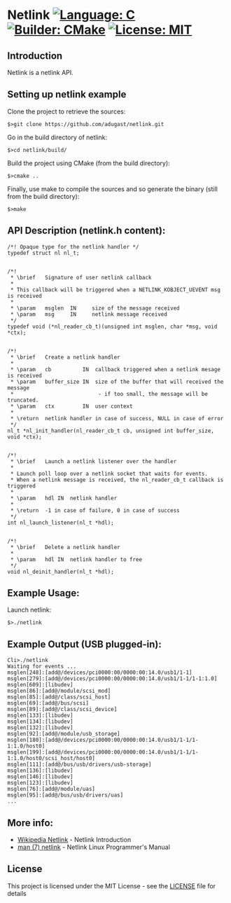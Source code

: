 # Netlink [![Language: C](https://img.shields.io/badge/Language-C-brightgreen.svg)](https://en.wikipedia.org/wiki/C_(programming_language)) [![Builder: CMake](https://img.shields.io/badge/Builder-CMake-brightgreen.svg)](https://cmake.org/)  [![License: MIT](https://img.shields.io/badge/License-MIT-brightgreen.svg)](https://opensource.org/licenses/MIT)

## Introduction

Netlink is a netlink API.

## Setting up netlink example

Clone the project to retrieve the sources:
```
$>git clone https://github.com/adugast/netlink.git
```

Go in the build directory of netlink:
```
$>cd netlink/build/
```

Build the project using CMake (from the build directory):
```
$>cmake ..
```

Finally, use make to compile the sources and so generate the binary (still from the build directory):
```
$>make
```

## API Description (netlink.h content):

```
/*! Opaque type for the netlink handler */
typedef struct nl nl_t;


/*!
 * \brief   Signature of user netlink callback
 *
 * This callback will be triggered when a NETLINK_KOBJECT_UEVENT msg is received
 *
 * \param   msglen  IN     size of the message received
 * \param   msg     IN     netlink message received
 */
typedef void (*nl_reader_cb_t)(unsigned int msglen, char *msg, void *ctx);


/*!
 * \brief   Create a netlink handler
 *
 * \param   cb          IN  callback triggered when a netlink mesage is received
 * \param   buffer_size IN  size of the buffer that will received the message
 *                           - if too small, the message will be truncated.
 * \param   ctx         IN  user context
 *
 * \return  netlink handler in case of success, NULL in case of error
 */
nl_t *nl_init_handler(nl_reader_cb_t cb, unsigned int buffer_size, void *ctx);


/*!
 * \brief   Launch a netlink listener over the handler
 *
 * Launch poll loop over a netlink socket that waits for events.
 * When a netlink message is received, the nl_reader_cb_t callback is triggered
 *
 * \param   hdl IN  netlink handler
 *
 * \return  -1 in case of failure, 0 in case of success
 */
int nl_launch_listener(nl_t *hdl);


/*!
 * \brief   Delete a netlink handler
 *
 * \param   hdl IN  netlink handler to free
 */
void nl_deinit_handler(nl_t *hdl);
```

## Example Usage:
Launch netlink:
```
$>./netlink
```

## Example Output (USB plugged-in):

```
Cli>./netlink
Waiting for events ...
msglen[248]:[add@/devices/pci0000:00/0000:00:14.0/usb1/1-1]
msglen[279]:[add@/devices/pci0000:00/0000:00:14.0/usb1/1-1/1-1:1.0]
msglen[609]:[libudev]
msglen[86]:[add@/module/scsi_mod]
msglen[85]:[add@/class/scsi_host]
msglen[69]:[add@/bus/scsi]
msglen[89]:[add@/class/scsi_device]
msglen[133]:[libudev]
msglen[134]:[libudev]
msglen[132]:[libudev]
msglen[92]:[add@/module/usb_storage]
msglen[180]:[add@/devices/pci0000:00/0000:00:14.0/usb1/1-1/1-1:1.0/host0]
msglen[199]:[add@/devices/pci0000:00/0000:00:14.0/usb1/1-1/1-1:1.0/host0/scsi_host/host0]
msglen[111]:[add@/bus/usb/drivers/usb-storage]
msglen[136]:[libudev]
msglen[146]:[libudev]
msglen[123]:[libudev]
msglen[76]:[add@/module/uas]
msglen[95]:[add@/bus/usb/drivers/uas]
...
```

## More info:

* [Wikipedia Netlink](https://en.wikipedia.org/wiki/Netlink) - Netlink Introduction
* [man (7) netlink](http://man7.org/linux/man-pages/man7/netlink.7.html) - Netlink Linux Programmer's Manual

## License

This project is licensed under the MIT License - see the [LICENSE](LICENSE) file for details
